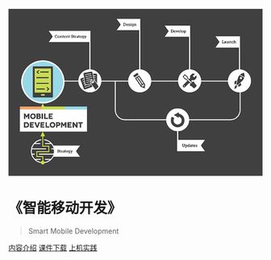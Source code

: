<!-- _coverpage.md -->

![logo](mad.gif)

# 《智能移动开发》

> Smart Mobile Development

[内容介绍](#内容介绍)
[课件下载](https://github.com/walkman617/AndroidDevKotlin)
[上机实践](https://g.co/android/student)
